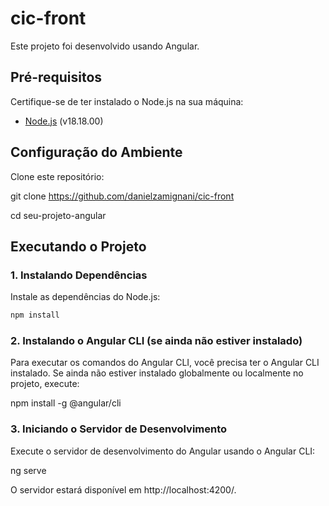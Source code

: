 # cic-front

Este projeto foi desenvolvido usando Angular.

## Pré-requisitos

Certifique-se de ter instalado o Node.js na sua máquina:

- [Node.js](https://nodejs.org/) (v18.18.00)

## Configuração do Ambiente

Clone este repositório:

git clone https://github.com/danielzamignani/cic-front

cd seu-projeto-angular


## Executando o Projeto

### 1. Instalando Dependências

Instale as dependências do Node.js:

```bash
npm install
```

### 2. Instalando o Angular CLI (se ainda não estiver instalado)

Para executar os comandos do Angular CLI, você precisa ter o Angular CLI instalado. Se ainda não estiver instalado globalmente ou localmente no projeto, execute:

npm install -g @angular/cli

### 3. Iniciando o Servidor de Desenvolvimento

Execute o servidor de desenvolvimento do Angular usando o Angular CLI:

ng serve

O servidor estará disponível em http://localhost:4200/.